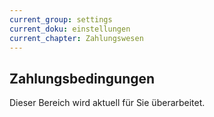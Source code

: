 ```yaml
---
current_group: settings
current_doku: einstellungen
current_chapter: Zahlungswesen
---
```


## Zahlungsbedingungen

Dieser Bereich wird aktuell für Sie überarbeitet.